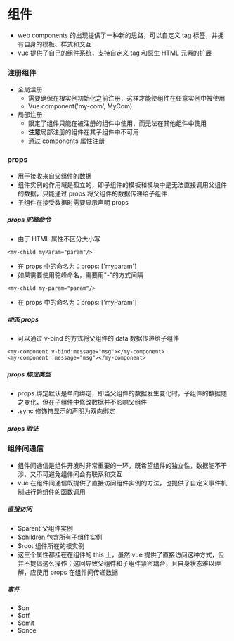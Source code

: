 # 组件
+ web components 的出现提供了一种新的思路，可以自定义 tag 标签，并拥有自身的模板、样式和交互
+ vue 提供了自己的组件系统，支持自定义 tag 和原生 HTML 元素的扩展

### 注册组件
+ 全局注册
  + 需要确保在根实例初始化之前注册，这样才能使组件在任意实例中被使用
  + Vue.component('my-com', MyCom)
+ 局部注册
  + 限定了组件只能在被注册的组件中使用，而无法在其他组件中使用
  + **注意**局部注册的组件在其子组件中不可用
  + 通过 components 属性注册

### props
+ 用于接收来自父组件的数据
+ 组件实例的作用域是孤立的，即子组件的模板和模块中是无法直接调用父组件的数据，只能通过 props 将父组件的数据传递给子组件
+ 子组件在接受数据时需要显示声明 props


##### props 驼峰命令
  + 由于 HTML 属性不区分大小写
```
<my-child myParam="param"/>
```
  + 在 props 中的命名为：props: ['myparam']
  + 如果需要使用驼峰命名，需要用"-"的方式间隔
```
<my-child my-param="param"/>
```
  + 在 props 中的命名为：props: ['myParam']

##### 动态 props
+ 可以通过 v-bind 的方式将父组件的 data 数据传递给子组件
```
<my-component v-bind:message="msg"></my-component>
<my-component :message="msg"></my-component> 
```

##### props 绑定类型
+ props 绑定默认是单向绑定，即当父组件的数据发生变化时，子组件的数据随之变化，但在子组件中修改数据并不影响父组件
+ .sync 修饰符显示的声明为双向绑定

##### props 验证

### 组件间通信
+ 组件间通信是组件开发时非常重要的一环，既希望组件的独立性，数据能不干涉，又不可避免组件间会有联系和交互
+ vue 在组件间通信既提供了直接访问组件实例的方法，也提供了自定义事件机制进行跨组件的函数调用

##### 直接访问
+ $parent 父组件实例
+ $children 包含所有子组件实例
+ $root 组件所在的根实例
+ 这三个属性都挂在在组件的 this 上，虽然 vue 提供了直接访问这种方式，但并不提倡这么操作；这回导致父组件和子组件紧密耦合，且自身状态难以理解，应使用 props 在组件间传递数据

##### 事件
+ $on
+ $off
+ $emit
+ $once

